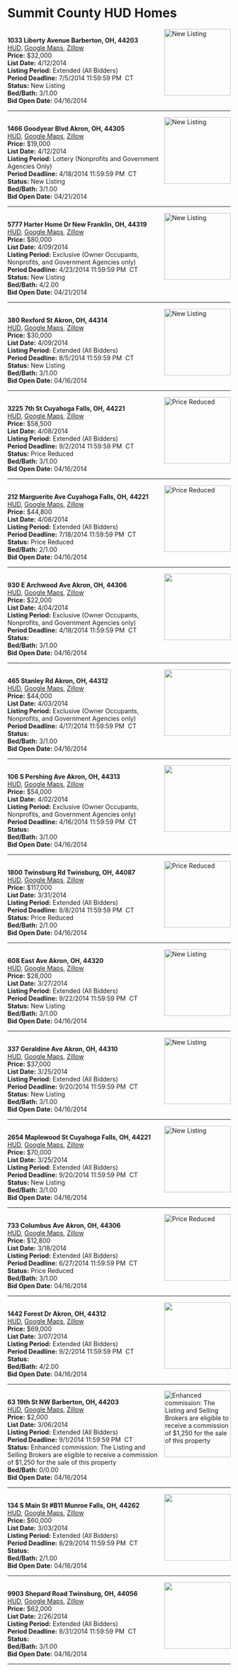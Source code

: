 # Summit County HUD Homes

[<img alt="New Listing" src="https://www.hudhomestore.com/pages/ImageShow.aspx?Case=412-558440" align="right" style="height:150px;">](http://www.hudhomestore.com/Listing/PropertyDetails.aspx?caseNumber=412-558440)  
**1033 Liberty Avenue Barberton, OH, 44203**  
[HUD](http://www.hudhomestore.com/Listing/PropertyDetails.aspx?caseNumber=412-558440), [Google Maps](http://maps.google.com/maps?q=1033+Liberty+Avenue+Barberton%2C+OH%2C+44203), [Zillow](http://www.zillow.com/homes/1033+Liberty+Avenue+Barberton%2C+OH%2C+44203/)  
**Price:** $32,000  
**List Date:** 4/12/2014  
**Listing Period:** Extended (All Bidders)  
**Period Deadline:** 7/5/2014 11:59:59 PM  CT  
**Status:** New Listing  
**Bed/Bath:** 3/1.00  
**Bid Open Date:** 04/16/2014

***

[<img alt="New Listing" src="https://www.hudhomestore.com/pages/ImageShow.aspx?Case=412-543159" align="right" style="height:150px;">](http://www.hudhomestore.com/Listing/PropertyDetails.aspx?caseNumber=412-543159)  
**1466 Goodyear Blvd Akron, OH, 44305**  
[HUD](http://www.hudhomestore.com/Listing/PropertyDetails.aspx?caseNumber=412-543159), [Google Maps](http://maps.google.com/maps?q=1466+Goodyear+Blvd+Akron%2C+OH%2C+44305), [Zillow](http://www.zillow.com/homes/1466+Goodyear+Blvd+Akron%2C+OH%2C+44305/)  
**Price:** $19,000  
**List Date:** 4/12/2014  
**Listing Period:** Lottery (Nonprofits and Government Agencies Only)  
**Period Deadline:** 4/18/2014 11:59:59 PM  CT  
**Status:** New Listing  
**Bed/Bath:** 3/1.00  
**Bid Open Date:** 04/21/2014

***

[<img alt="New Listing" src="https://www.hudhomestore.com/pages/ImageShow.aspx?Case=412-568724" align="right" style="height:150px;">](http://www.hudhomestore.com/Listing/PropertyDetails.aspx?caseNumber=412-568724)  
**5777 Harter Home Dr New Franklin, OH, 44319**  
[HUD](http://www.hudhomestore.com/Listing/PropertyDetails.aspx?caseNumber=412-568724), [Google Maps](http://maps.google.com/maps?q=5777+Harter+Home+Dr+New+Franklin%2C+OH%2C+44319), [Zillow](http://www.zillow.com/homes/5777+Harter+Home+Dr+New+Franklin%2C+OH%2C+44319/)  
**Price:** $80,000  
**List Date:** 4/09/2014  
**Listing Period:** Exclusive (Owner Occupants, Nonprofits, and Government Agencies only)  
**Period Deadline:** 4/23/2014 11:59:59 PM  CT  
**Status:** New Listing  
**Bed/Bath:** 4/2.00  
**Bid Open Date:** 04/21/2014

***

[<img alt="New Listing" src="https://www.hudhomestore.com/pages/ImageShow.aspx?Case=412-384212" align="right" style="height:150px;">](http://www.hudhomestore.com/Listing/PropertyDetails.aspx?caseNumber=412-384212)  
**380 Rexford St Akron, OH, 44314**  
[HUD](http://www.hudhomestore.com/Listing/PropertyDetails.aspx?caseNumber=412-384212), [Google Maps](http://maps.google.com/maps?q=380+Rexford+St+Akron%2C+OH%2C+44314), [Zillow](http://www.zillow.com/homes/380+Rexford+St+Akron%2C+OH%2C+44314/)  
**Price:** $30,000  
**List Date:** 4/09/2014  
**Listing Period:** Extended (All Bidders)  
**Period Deadline:** 8/5/2014 11:59:59 PM  CT  
**Status:** New Listing  
**Bed/Bath:** 3/1.00  
**Bid Open Date:** 04/16/2014

***

[<img alt="Price Reduced" src="https://www.hudhomestore.com/pages/ImageShow.aspx?Case=412-575406" align="right" style="height:150px;">](http://www.hudhomestore.com/Listing/PropertyDetails.aspx?caseNumber=412-575406)  
**3225 7th St Cuyahoga Falls, OH, 44221**  
[HUD](http://www.hudhomestore.com/Listing/PropertyDetails.aspx?caseNumber=412-575406), [Google Maps](http://maps.google.com/maps?q=3225+7th+St+Cuyahoga+Falls%2C+OH%2C+44221), [Zillow](http://www.zillow.com/homes/3225+7th+St+Cuyahoga+Falls%2C+OH%2C+44221/)  
**Price:** $58,500  
**List Date:** 4/08/2014  
**Listing Period:** Extended (All Bidders)  
**Period Deadline:** 9/2/2014 11:59:59 PM  CT  
**Status:** Price Reduced  
**Bed/Bath:** 3/1.00  
**Bid Open Date:** 04/16/2014

***

[<img alt="Price Reduced" src="https://www.hudhomestore.com/pages/ImageShow.aspx?Case=412-407133" align="right" style="height:150px;">](http://www.hudhomestore.com/Listing/PropertyDetails.aspx?caseNumber=412-407133)  
**212 Marguerite Ave Cuyahoga Falls, OH, 44221**  
[HUD](http://www.hudhomestore.com/Listing/PropertyDetails.aspx?caseNumber=412-407133), [Google Maps](http://maps.google.com/maps?q=212+Marguerite+Ave+Cuyahoga+Falls%2C+OH%2C+44221), [Zillow](http://www.zillow.com/homes/212+Marguerite+Ave+Cuyahoga+Falls%2C+OH%2C+44221/)  
**Price:** $44,800  
**List Date:** 4/08/2014  
**Listing Period:** Extended (All Bidders)  
**Period Deadline:** 7/18/2014 11:59:59 PM  CT  
**Status:** Price Reduced  
**Bed/Bath:** 2/1.00  
**Bid Open Date:** 04/16/2014

***

[<img alt="" src="https://www.hudhomestore.com/pages/ImageShow.aspx?Case=412-516041" align="right" style="height:150px;">](http://www.hudhomestore.com/Listing/PropertyDetails.aspx?caseNumber=412-516041)  
**930 E Archwood Ave Akron, OH, 44306**  
[HUD](http://www.hudhomestore.com/Listing/PropertyDetails.aspx?caseNumber=412-516041), [Google Maps](http://maps.google.com/maps?q=930+E+Archwood+Ave+Akron%2C+OH%2C+44306), [Zillow](http://www.zillow.com/homes/930+E+Archwood+Ave+Akron%2C+OH%2C+44306/)  
**Price:** $22,000  
**List Date:** 4/04/2014  
**Listing Period:** Exclusive (Owner Occupants, Nonprofits, and Government Agencies only)  
**Period Deadline:** 4/18/2014 11:59:59 PM  CT  
**Status:**   
**Bed/Bath:** 3/1.00  
**Bid Open Date:** 04/16/2014

***

[<img alt="" src="https://www.hudhomestore.com/pages/ImageShow.aspx?Case=412-553033" align="right" style="height:150px;">](http://www.hudhomestore.com/Listing/PropertyDetails.aspx?caseNumber=412-553033)  
**465 Stanley Rd Akron, OH, 44312**  
[HUD](http://www.hudhomestore.com/Listing/PropertyDetails.aspx?caseNumber=412-553033), [Google Maps](http://maps.google.com/maps?q=465+Stanley+Rd+Akron%2C+OH%2C+44312), [Zillow](http://www.zillow.com/homes/465+Stanley+Rd+Akron%2C+OH%2C+44312/)  
**Price:** $44,000  
**List Date:** 4/03/2014  
**Listing Period:** Exclusive (Owner Occupants, Nonprofits, and Government Agencies only)  
**Period Deadline:** 4/17/2014 11:59:59 PM  CT  
**Status:**   
**Bed/Bath:** 3/1.00  
**Bid Open Date:** 04/16/2014

***

[<img alt="" src="https://www.hudhomestore.com/pages/ImageShow.aspx?Case=412-629020" align="right" style="height:150px;">](http://www.hudhomestore.com/Listing/PropertyDetails.aspx?caseNumber=412-629020)  
**106 S Pershing Ave Akron, OH, 44313**  
[HUD](http://www.hudhomestore.com/Listing/PropertyDetails.aspx?caseNumber=412-629020), [Google Maps](http://maps.google.com/maps?q=106+S+Pershing+Ave+Akron%2C+OH%2C+44313), [Zillow](http://www.zillow.com/homes/106+S+Pershing+Ave+Akron%2C+OH%2C+44313/)  
**Price:** $54,000  
**List Date:** 4/02/2014  
**Listing Period:** Exclusive (Owner Occupants, Nonprofits, and Government Agencies only)  
**Period Deadline:** 4/16/2014 11:59:59 PM  CT  
**Status:**   
**Bed/Bath:** 3/1.00  
**Bid Open Date:** 04/16/2014

***

[<img alt="Price Reduced" src="https://www.hudhomestore.com/pages/ImageShow.aspx?Case=412-555151" align="right" style="height:150px;">](http://www.hudhomestore.com/Listing/PropertyDetails.aspx?caseNumber=412-555151)  
**1800 Twinsburg Rd Twinsburg, OH, 44087**  
[HUD](http://www.hudhomestore.com/Listing/PropertyDetails.aspx?caseNumber=412-555151), [Google Maps](http://maps.google.com/maps?q=1800+Twinsburg+Rd+Twinsburg%2C+OH%2C+44087), [Zillow](http://www.zillow.com/homes/1800+Twinsburg+Rd+Twinsburg%2C+OH%2C+44087/)  
**Price:** $117,000  
**List Date:** 3/31/2014  
**Listing Period:** Extended (All Bidders)  
**Period Deadline:** 8/8/2014 11:59:59 PM  CT  
**Status:** Price Reduced  
**Bed/Bath:** 2/1.00  
**Bid Open Date:** 04/16/2014

***

[<img alt="New Listing" src="https://www.hudhomestore.com/pages/ImageShow.aspx?Case=412-473507" align="right" style="height:150px;">](http://www.hudhomestore.com/Listing/PropertyDetails.aspx?caseNumber=412-473507)  
**608 East Ave Akron, OH, 44320**  
[HUD](http://www.hudhomestore.com/Listing/PropertyDetails.aspx?caseNumber=412-473507), [Google Maps](http://maps.google.com/maps?q=608+East+Ave+Akron%2C+OH%2C+44320), [Zillow](http://www.zillow.com/homes/608+East+Ave+Akron%2C+OH%2C+44320/)  
**Price:** $28,000  
**List Date:** 3/27/2014  
**Listing Period:** Extended (All Bidders)  
**Period Deadline:** 9/22/2014 11:59:59 PM  CT  
**Status:** New Listing  
**Bed/Bath:** 3/1.00  
**Bid Open Date:** 04/16/2014

***

[<img alt="New Listing" src="https://www.hudhomestore.com/pages/ImageShow.aspx?Case=412-688836" align="right" style="height:150px;">](http://www.hudhomestore.com/Listing/PropertyDetails.aspx?caseNumber=412-688836)  
**337 Geraldine Ave Akron, OH, 44310**  
[HUD](http://www.hudhomestore.com/Listing/PropertyDetails.aspx?caseNumber=412-688836), [Google Maps](http://maps.google.com/maps?q=337+Geraldine+Ave+Akron%2C+OH%2C+44310), [Zillow](http://www.zillow.com/homes/337+Geraldine+Ave+Akron%2C+OH%2C+44310/)  
**Price:** $37,000  
**List Date:** 3/25/2014  
**Listing Period:** Extended (All Bidders)  
**Period Deadline:** 9/20/2014 11:59:59 PM  CT  
**Status:** New Listing  
**Bed/Bath:** 3/1.00  
**Bid Open Date:** 04/16/2014

***

[<img alt="New Listing" src="https://www.hudhomestore.com/pages/ImageShow.aspx?Case=412-654365" align="right" style="height:150px;">](http://www.hudhomestore.com/Listing/PropertyDetails.aspx?caseNumber=412-654365)  
**2654 Maplewood St Cuyahoga Falls, OH, 44221**  
[HUD](http://www.hudhomestore.com/Listing/PropertyDetails.aspx?caseNumber=412-654365), [Google Maps](http://maps.google.com/maps?q=2654+Maplewood+St+Cuyahoga+Falls%2C+OH%2C+44221), [Zillow](http://www.zillow.com/homes/2654+Maplewood+St+Cuyahoga+Falls%2C+OH%2C+44221/)  
**Price:** $70,000  
**List Date:** 3/25/2014  
**Listing Period:** Extended (All Bidders)  
**Period Deadline:** 9/20/2014 11:59:59 PM  CT  
**Status:** New Listing  
**Bed/Bath:** 3/1.00  
**Bid Open Date:** 04/16/2014

***

[<img alt="Price Reduced" src="https://www.hudhomestore.com/pages/ImageShow.aspx?Case=412-442922" align="right" style="height:150px;">](http://www.hudhomestore.com/Listing/PropertyDetails.aspx?caseNumber=412-442922)  
**733 Columbus Ave Akron, OH, 44306**  
[HUD](http://www.hudhomestore.com/Listing/PropertyDetails.aspx?caseNumber=412-442922), [Google Maps](http://maps.google.com/maps?q=733+Columbus+Ave+Akron%2C+OH%2C+44306), [Zillow](http://www.zillow.com/homes/733+Columbus+Ave+Akron%2C+OH%2C+44306/)  
**Price:** $12,800  
**List Date:** 3/18/2014  
**Listing Period:** Extended (All Bidders)  
**Period Deadline:** 6/27/2014 11:59:59 PM  CT  
**Status:** Price Reduced  
**Bed/Bath:** 3/1.00  
**Bid Open Date:** 04/16/2014

***

[<img alt="" src="https://www.hudhomestore.com/pages/ImageShow.aspx?Case=412-642473" align="right" style="height:150px;">](http://www.hudhomestore.com/Listing/PropertyDetails.aspx?caseNumber=412-642473)  
**1442 Forest Dr Akron, OH, 44312**  
[HUD](http://www.hudhomestore.com/Listing/PropertyDetails.aspx?caseNumber=412-642473), [Google Maps](http://maps.google.com/maps?q=1442+Forest+Dr+Akron%2C+OH%2C+44312), [Zillow](http://www.zillow.com/homes/1442+Forest+Dr+Akron%2C+OH%2C+44312/)  
**Price:** $69,000  
**List Date:** 3/07/2014  
**Listing Period:** Extended (All Bidders)  
**Period Deadline:** 9/2/2014 11:59:59 PM  CT  
**Status:**   
**Bed/Bath:** 4/2.00  
**Bid Open Date:** 04/16/2014

***

[<img alt="Enhanced commission: The Listing and Selling Brokers are eligible to receive a commission of $1,250 for the sale of this property" src="https://www.hudhomestore.com/pages/ImageShow.aspx?Case=412-537707" align="right" style="height:150px;">](http://www.hudhomestore.com/Listing/PropertyDetails.aspx?caseNumber=412-537707)  
**63 19th St NW Barberton, OH, 44203**  
[HUD](http://www.hudhomestore.com/Listing/PropertyDetails.aspx?caseNumber=412-537707), [Google Maps](http://maps.google.com/maps?q=63+19th+St+NW+Barberton%2C+OH%2C+44203), [Zillow](http://www.zillow.com/homes/63+19th+St+NW+Barberton%2C+OH%2C+44203/)  
**Price:** $2,000  
**List Date:** 3/06/2014  
**Listing Period:** Extended (All Bidders)  
**Period Deadline:** 9/1/2014 11:59:59 PM  CT  
**Status:** Enhanced commission: The Listing and Selling Brokers are eligible to receive a commission of $1,250 for the sale of this property  
**Bed/Bath:** 0/0.00  
**Bid Open Date:** 04/16/2014

***

[<img alt="" src="https://www.hudhomestore.com/pages/ImageShow.aspx?Case=412-650588" align="right" style="height:150px;">](http://www.hudhomestore.com/Listing/PropertyDetails.aspx?caseNumber=412-650588)  
**134 S Main St #B11 Munroe Falls, OH, 44262**  
[HUD](http://www.hudhomestore.com/Listing/PropertyDetails.aspx?caseNumber=412-650588), [Google Maps](http://maps.google.com/maps?q=134+S+Main+St+%23B11+Munroe+Falls%2C+OH%2C+44262), [Zillow](http://www.zillow.com/homes/134+S+Main+St+%23B11+Munroe+Falls%2C+OH%2C+44262/)  
**Price:** $60,000  
**List Date:** 3/03/2014  
**Listing Period:** Extended (All Bidders)  
**Period Deadline:** 8/29/2014 11:59:59 PM  CT  
**Status:**   
**Bed/Bath:** 2/1.00  
**Bid Open Date:** 04/16/2014

***

[<img alt="" src="https://www.hudhomestore.com/pages/ImageShow.aspx?Case=412-528427" align="right" style="height:150px;">](http://www.hudhomestore.com/Listing/PropertyDetails.aspx?caseNumber=412-528427)  
**9903 Shepard Road Twinsburg, OH, 44056**  
[HUD](http://www.hudhomestore.com/Listing/PropertyDetails.aspx?caseNumber=412-528427), [Google Maps](http://maps.google.com/maps?q=9903+Shepard+Road+Twinsburg%2C+OH%2C+44056), [Zillow](http://www.zillow.com/homes/9903+Shepard+Road+Twinsburg%2C+OH%2C+44056/)  
**Price:** $62,000  
**List Date:** 2/26/2014  
**Listing Period:** Extended (All Bidders)  
**Period Deadline:** 8/31/2014 11:59:59 PM  CT  
**Status:**   
**Bed/Bath:** 3/1.00  
**Bid Open Date:** 04/16/2014

***

